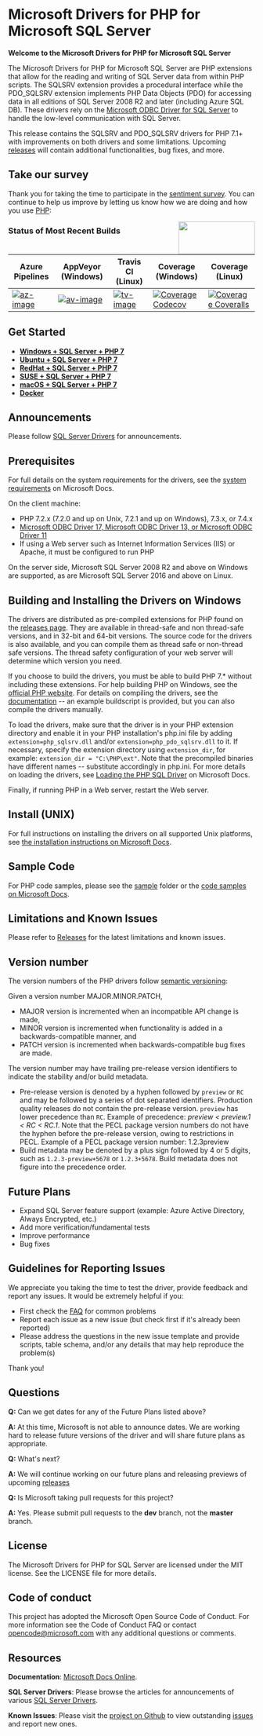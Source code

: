 # Microsoft Drivers for PHP for Microsoft SQL Server

**Welcome to the Microsoft Drivers for PHP for Microsoft SQL Server**

The Microsoft Drivers for PHP for Microsoft SQL Server are PHP extensions that allow for the reading and writing of SQL Server data from within PHP scripts. The SQLSRV extension provides a procedural interface while the PDO_SQLSRV extension implements PHP Data Objects (PDO) for accessing data in all editions of SQL Server 2008 R2 and later (including Azure SQL DB). These drivers rely on the [Microsoft ODBC Driver for SQL Server][odbcdoc] to handle the low-level communication with SQL Server.

This release contains the SQLSRV and PDO_SQLSRV drivers for PHP 7.1+ with improvements on both drivers and some limitations. Upcoming [releases][releases] will contain additional functionalities, bug fixes, and more.

## Take our survey

Thank you for taking the time to participate in the [sentiment survey](https://github.com/microsoft/msphpsql/wiki/Survey-Results). You can continue to help us improve by letting us know how we are doing and how you use [PHP][phpweb]:

<a href="https://aka.ms/mssqlphpsurvey"><img style="float: right;"  height="67" width="156" src="https://sqlchoice.blob.core.windows.net/sqlchoice/static/images/survey.png"></a>

### Status of Most Recent Builds
Azure Pipelines       | AppVeyor (Windows)       | Travis CI (Linux)        | Coverage (Windows)                    | Coverage (Linux)                          |
|---------------------|--------------------------|--------------------------|---------------------------------------|-------------------------------------------|
| [![az-image][]][az-site] | [![av-image][]][av-site] | [![tv-image][]][tv-site] | [![Coverage Codecov][]][codecov-site] | [![Coverage Coveralls][]][coveralls-site] |

[av-image]: https://ci.appveyor.com/api/projects/status/vo4rfei6lxlamrnc?svg=true
[av-site]: https://ci.appveyor.com/project/msphpsql/msphpsql/branch/dev
[tv-image]:  https://travis-ci.org/microsoft/msphpsql.svg?branch=dev
[tv-site]: https://travis-ci.org/microsoft/msphpsql/
[az-site]: https://dev.azure.com/sqlclientdrivers-ci/msphpsql/_build/latest?definitionId=6&branchName=dev
[az-image]: https://dev.azure.com/sqlclientdrivers-ci/msphpsql/_apis/build/status/Microsoft.msphpsql?branchName=dev
[Coverage Coveralls]: https://coveralls.io/repos/github/microsoft/msphpsql/badge.svg?branch=dev
[coveralls-site]: https://coveralls.io/github/microsoft/msphpsql?branch=dev
[Coverage Codecov]: https://codecov.io/gh/microsoft/msphpsql/branch/master/graph/badge.svg
[codecov-site]: https://codecov.io/gh/microsoft/msphpsql

## Get Started

* [**Windows + SQL Server + PHP 7**](https://www.microsoft.com/sql-server/developer-get-started/php/windows)
* [**Ubuntu + SQL Server + PHP 7**](https://www.microsoft.com/sql-server/developer-get-started/php/ubuntu)
* [**RedHat + SQL Server + PHP 7**](https://www.microsoft.com/sql-server/developer-get-started/php/rhel)
* [**SUSE + SQL Server + PHP 7**](https://www.microsoft.com/sql-server/developer-get-started/php/sles)
* [**macOS + SQL Server + PHP 7**](https://www.microsoft.com/sql-server/developer-get-started/php/mac/)
* [**Docker**](https://hub.docker.com/r/lbosqmsft/mssql-php-msphpsql/)


## Announcements

 Please follow [SQL Server Drivers][sqldrivers] for announcements.

## Prerequisites

For full details on the system requirements for the drivers, see the [system requirements](https://docs.microsoft.com/sql/connect/php/system-requirements-for-the-php-sql-driver) on Microsoft Docs.

On the client machine:
- PHP 7.2.x (7.2.0 and up on Unix, 7.2.1 and up on Windows), 7.3.x, or 7.4.x
- [Microsoft ODBC Driver 17, Microsoft ODBC Driver 13, or Microsoft ODBC Driver 11][odbcdoc]
- If using a Web server such as Internet Information Services (IIS) or Apache, it must be configured to run PHP

On the server side, Microsoft SQL Server 2008 R2 and above on Windows are supported, as are Microsoft SQL Server 2016 and above on Linux.

## Building and Installing the Drivers on Windows

The drivers are distributed as pre-compiled extensions for PHP found on the [releases page][releases]. They are available in thread-safe and non thread-safe versions, and in 32-bit and 64-bit versions. The source code for the drivers is also available, and you can compile them as thread safe or non-thread safe versions. The thread safety configuration of your web server will determine which version you need. 
 
If you choose to build the drivers, you must be able to build PHP 7.* without including these extensions. For help building PHP on Windows, see the [official PHP website][phpbuild]. For details on compiling the drivers, see the [documentation](https://github.com/Microsoft/msphpsql/tree/dev/buildscripts#windows) -- an example buildscript is provided, but you can also compile the drivers manually.

To load the drivers, make sure that the driver is in your PHP extension directory and enable it in your PHP installation's php.ini file by adding `extension=php_sqlsrv.dll` and/or `extension=php_pdo_sqlsrv.dll` to it.  If necessary, specify the extension directory using `extension_dir`, for example: `extension_dir = "C:\PHP\ext"`. Note that the precompiled binaries have different names -- substitute accordingly in php.ini. For more details on loading the drivers, see [Loading the PHP SQL Driver](https://docs.microsoft.com/sql/connect/php/loading-the-php-sql-driver) on Microsoft Docs.

Finally, if running PHP in a Web server, restart the Web server.

## Install (UNIX)

For full instructions on installing the drivers on all supported Unix platforms, see [the installation instructions on Microsoft Docs][unixinstructions].

## Sample Code
For PHP code samples, please see the [sample](https://github.com/Microsoft/msphpsql/tree/master/sample) folder or the [code samples on Microsoft Docs](https://docs.microsoft.com/sql/connect/php/code-samples-for-php-sql-driver).

## Limitations and Known Issues
Please refer to [Releases][releases] for the latest limitations and known issues.

## Version number
The version numbers of the PHP drivers follow [semantic versioning](https://semver.org/):

Given a version number MAJOR.MINOR.PATCH, 

 - MAJOR version is incremented when an incompatible API change is made, 
 - MINOR version is incremented when functionality is added in a backwards-compatible manner, and
 - PATCH version is incremented when backwards-compatible bug fixes are made.
 
The version number may have trailing pre-release version identifiers to indicate the stability and/or build metadata.

- Pre-release version is denoted by a hyphen followed by `preview` or `RC` and may be followed by a series of dot separated identifiers. Production quality releases do not contain the pre-release version. `preview` has lower precedence than `RC`. Example of precedence: *preview < preview.1 < RC < RC.1*. Note that the PECL package version numbers do not have the hyphen before the pre-release version, owing to restrictions in PECL. Example of a PECL package version number: 1.2.3preview
- Build metadata may be denoted by a plus sign followed by 4 or 5 digits, such as  `1.2.3-preview+5678` or `1.2.3+5678`. Build metadata does not figure into the precedence order.

## Future Plans
- Expand SQL Server feature support (example: Azure Active Directory, Always Encrypted, etc.)
- Add more verification/fundamental tests
- Improve performance
- Bug fixes

## Guidelines for Reporting Issues
We appreciate you taking the time to test the driver, provide feedback and report any issues.  It would be extremely helpful if you:

- First check the [FAQ](https://github.com/Microsoft/msphpsql/wiki/FAQ) for common problems
- Report each issue as a new issue (but check first if it's already been reported)
- Please address the questions in the new issue template and provide scripts, table schema, and/or any details that may help reproduce the problem(s)

Thank you!

## Questions
**Q:** Can we get dates for any of the Future Plans listed above?

**A:** At this time, Microsoft is not able to announce dates. We are working hard to release future versions of the driver and will share future plans as appropriate. 

**Q:** What's next?

**A:** We will continue working on our future plans and releasing previews of upcoming [releases][releases]

**Q:** Is Microsoft taking pull requests for this project?

**A:** Yes. Please submit pull requests to the **dev** branch, not the **master** branch.

## License

The Microsoft Drivers for PHP for SQL Server are licensed under the MIT license. See the LICENSE file for more details.

## Code of conduct

This project has adopted the Microsoft Open Source Code of Conduct. For more information see the Code of Conduct FAQ or contact opencode@microsoft.com with any additional questions or comments.

## Resources

**Documentation**: [Microsoft Docs Online][phpdoc].

**SQL Server Drivers**: Please browse the articles for announcements of various [SQL Server Drivers][sqldrivers].

**Known Issues**: Please visit the [project on Github][project] to view outstanding [issues][issues] and report new ones.

[sqldrivers]: https://techcommunity.microsoft.com/t5/SQL-Server/bg-p/SQLServer/label-name/SQLServerDrivers

[project]: https://github.com/Microsoft/msphpsql

[issues]: https://github.com/Microsoft/msphpsql/issues

[releases]: https://github.com/microsoft/msphpsql/releases

[phpweb]: https://php.net

[phpbuild]: https://wiki.php.net/internals/windows/stepbystepbuild_sdk_2

[phpdoc]: https://docs.microsoft.com/sql/connect/php/microsoft-php-driver-for-sql-server?view=sql-server-2017

[odbcdoc]: https://docs.microsoft.com/sql/connect/odbc/microsoft-odbc-driver-for-sql-server?view=sql-server-2017

[unixinstructions]: https://docs.microsoft.com/sql/connect/php/installation-tutorial-linux-mac
